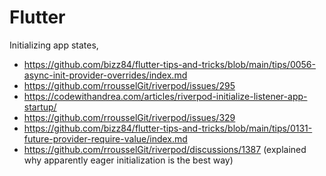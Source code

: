 # Flutter

Initializing app states,

- https://github.com/bizz84/flutter-tips-and-tricks/blob/main/tips/0056-async-init-provider-overrides/index.md
- https://github.com/rrousselGit/riverpod/issues/295
- https://codewithandrea.com/articles/riverpod-initialize-listener-app-startup/
- https://github.com/rrousselGit/riverpod/issues/329
- https://github.com/bizz84/flutter-tips-and-tricks/blob/main/tips/0131-future-provider-require-value/index.md
- https://github.com/rrousselGit/riverpod/discussions/1387 (explained why apparently eager initialization is the best way)

